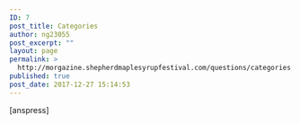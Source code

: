```yaml
---
ID: 7
post_title: Categories
author: ng23055
post_excerpt: ""
layout: page
permalink: >
  http://morgazine.shepherdmaplesyrupfestival.com/questions/categories
published: true
post_date: 2017-12-27 15:14:53
---
```

[anspress]